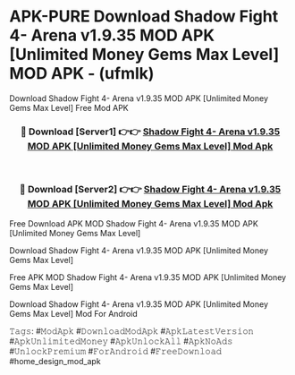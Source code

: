# APK-PURE Download Shadow Fight 4- Arena v1.9.35 MOD APK [Unlimited Money Gems Max Level] MOD APK - (ufmlk)
Download Shadow Fight 4- Arena v1.9.35 MOD APK [Unlimited Money Gems Max Level] Free Mod APK

<div align="center">
<h3>🔴 Download [Server1] 👉👉 <a href="https://apk-comot.site?title=Shadow_Fight_4-_Arena_v1.9.35_MOD_APK_[Unlimited_Money_Gems_Max_Level]">Shadow Fight 4- Arena v1.9.35 MOD APK [Unlimited Money Gems Max Level] Mod Apk</a></h3><br>

<h3>🔴 Download [Server2] 👉👉 <a href="https://apk-comot.site?title=Shadow_Fight_4-_Arena_v1.9.35_MOD_APK_[Unlimited_Money_Gems_Max_Level]">Shadow Fight 4- Arena v1.9.35 MOD APK [Unlimited Money Gems Max Level] Mod Apk</a></h3>
</div>


Free Download APK MOD Shadow Fight 4- Arena v1.9.35 MOD APK [Unlimited Money Gems Max Level]

Download Shadow Fight 4- Arena v1.9.35 MOD APK [Unlimited Money Gems Max Level] 

Free APK MOD Shadow Fight 4- Arena v1.9.35 MOD APK [Unlimited Money Gems Max Level] 

Download Shadow Fight 4- Arena v1.9.35 MOD APK [Unlimited Money Gems Max Level] Mod For Android

𝚃𝚊𝚐𝚜: #𝙼𝚘𝚍𝙰𝚙𝚔 #𝙳𝚘𝚠𝚗𝚕𝚘𝚊𝚍𝙼𝚘𝚍𝙰𝚙𝚔 #𝙰𝚙𝚔𝙻𝚊𝚝𝚎𝚜𝚝𝚅𝚎𝚛𝚜𝚒𝚘𝚗 #𝙰𝚙𝚔𝚄𝚗𝚕𝚒𝚖𝚒𝚝𝚎𝚍𝙼𝚘𝚗𝚎𝚢 #𝙰𝚙𝚔𝚄𝚗𝚕𝚘𝚌𝚔𝙰𝚕𝚕 #𝙰𝚙𝚔𝙽𝚘𝙰𝚍𝚜 #𝚄𝚗𝚕𝚘𝚌𝚔𝙿𝚛𝚎𝚖𝚒𝚞𝚖 #𝙵𝚘𝚛𝙰𝚗𝚍𝚛𝚘𝚒𝚍 #𝙵𝚛𝚎𝚎𝙳𝚘𝚠𝚗𝚕𝚘𝚊𝚍 #home_design_mod_apk